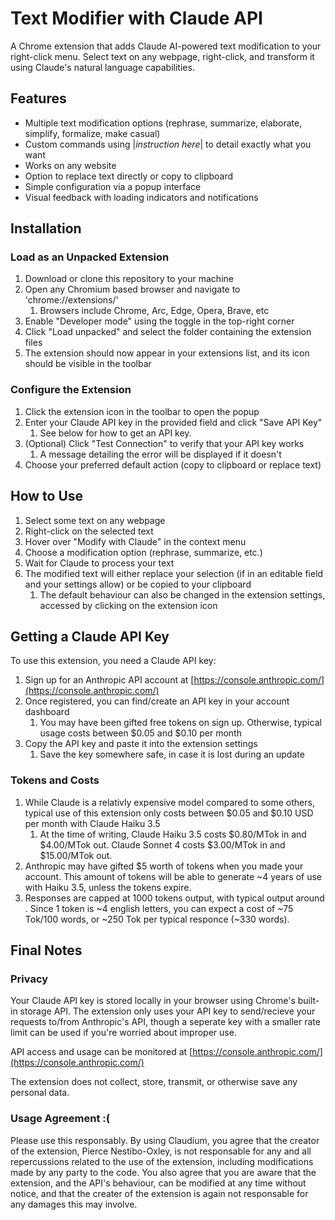 # Text Modifier with Claude API

A Chrome extension that adds Claude AI-powered text modification to your right-click menu. Select text on any webpage, right-click, and transform it using Claude's natural language capabilities.

## Features

- Multiple text modification options (rephrase, summarize, elaborate, simplify, formalize, make casual)
- Custom commands using |*instruction here*| to detail exactly what you want
- Works on any website
- Option to replace text directly or copy to clipboard
- Simple configuration via a popup interface
- Visual feedback with loading indicators and notifications

## Installation

### Load as an Unpacked Extension

1. Download or clone this repository to your  machine
2. Open any Chromium based browser and navigate to 'chrome://extensions/'
    1. Browsers include Chrome, Arc, Edge, Opera, Brave, etc
3. Enable "Developer mode" using the toggle in the top-right corner
4. Click "Load unpacked" and select the folder containing the extension files
5. The extension should now appear in your extensions list, and its icon should be visible in the toolbar

### Configure the Extension

1. Click the extension icon in the toolbar to open the popup
2. Enter your Claude API key in the provided field and click "Save API Key"
    1. See below for how to get an API key.
3. (Optional) Click "Test Connection" to verify that your API key works
    1. A message detailing the error will be displayed if it doesn't
4. Choose your preferred default action (copy to clipboard or replace text)

## How to Use

1. Select some text on any webpage
2. Right-click on the selected text
3. Hover over "Modify with Claude" in the context menu
4. Choose a modification option (rephrase, summarize, etc.)
5. Wait for Claude to process your text
6. The modified text will either replace your selection (if in an editable field and your settings allow) or be copied to your clipboard
    1. The default behaviour can also be changed in the extension settings, accessed by clicking on the extension icon

## Getting a Claude API Key

To use this extension, you need a Claude API key:

1. Sign up for an Anthropic API account at [https://console.anthropic.com/](https://console.anthropic.com/)
2. Once registered, you can find/create an API key in your account dashboard
    1. You may have been gifted free tokens on sign up. Otherwise, typical usage costs between $0.05 and $0.10 per month
3. Copy the API key and paste it into the extension settings
    1. Save the key somewhere safe, in case it is lost during an update

### Tokens and Costs
1. While Claude is a relativly expensive model compared to some others, typical use of this extension only costs between $0.05 and $0.10 USD per month with Claude Haiku 3.5
    1. At the time of writing, Claude Haiku 3.5 costs $0.80/MTok in and $4.00/MTok out. Claude Sonnet 4 costs $3.00/MTok in and $15.00/MTok out.
2. Anthropic may have gifted $5 worth of tokens when you made your account. This amount of tokens will be able to generate ~4 years of use with Haiku 3.5, unless the tokens expire.
3. Responses are capped at 1000 tokens output, with typical output around . Since 1 token is \~4 english letters, you can expect a cost of \~75 Tok/100 words, or \~250 Tok per typical responce (\~330 words).

## Final Notes

### Privacy
Your Claude API key is stored locally in your browser using Chrome's built-in storage API. The extension only uses your API key to send/recieve your requests to/from Anthropic's API, though a seperate key with a smaller rate limit can be used if you're worried about improper use. 

API access and usage can be monitored at [https://console.anthropic.com/](https://console.anthropic.com/) 

The extension does not collect, store, transmit, or otherwise save any personal data.

### Usage Agreement :(
Please use this responsably. By using Claudium, you agree that the creator of the extension, Pierce Nestibo-Oxley, is not responsable for any and all repercussions related to the use of the extension, including modifications made by any party to the code. You also agree that you are aware that the extension, and the API's behaviour, can be modified at any time without notice, and that the creater of the extension is again not responsable for any damages this may involve.
